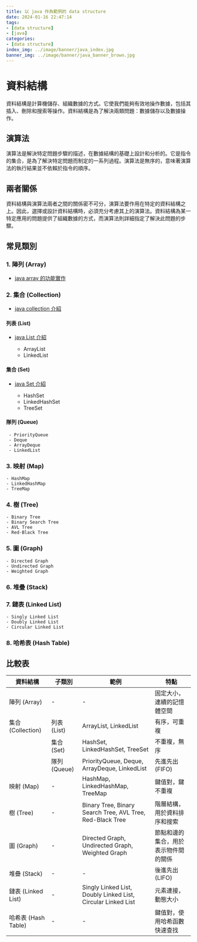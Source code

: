 ```yaml
---
title: 以 java 作為範例的 data structure 
date: 2024-01-16 22:47:14
tags:
- [data structure]
- [java]
categories:
- [data structure]
index_img: ../image/banner/java_index.jpg
banner_img: ../image/banner/java_banner_brown.jpg
---
```


# 資料結構

資料結構是計算機儲存、組織數據的方式。它使我們能夠有效地操作數據，包括其插入、刪除和搜索等操作。資料結構是為了解決兩類問題：數據儲存以及數據操作。

## 演算法

演算法是解決特定問題步驟的描述，在數據結構的基礎上設計和分析的。它是指令的集合，是為了解決特定問題而制定的一系列過程。演算法是無序的，意味著演算法的執行結果並不依賴於指令的順序。

## 兩者關係

資料結構與演算法兩者之間的關係密不可分，演算法要作用在特定的資料結構之上。因此，選擇或設計資料結構時，必須充分考慮其上的演算法。資料結構為某一特定應用的問題提供了組織數據的方式，而演算法則詳細指定了解決此問題的步驟。

## 常見類別

### 1. 陣列 (Array)
- [java array 的功能實作](../../../../2024/01/17/java-array)

### 2. 集合 (Collection)
- [java collection 介紹](../../../../2024/01/26/java-collection)

#### 列表 (List)

- [java List 介紹](../../../../2024/01/27/java-list)


     - ArrayList
     - LinkedList


#### 集合 (Set)

- [java Set 介紹](../../../../2024/01/30/java-set)

     - HashSet
     - LinkedHashSet
     - TreeSet

#### 隊列 (Queue)

     - PriorityQueue
     - Deque
     - ArrayDeque
     - LinkedList

### 3. 映射 (Map)

    - HashMap
    - LinkedHashMap
    - TreeMap

### 4. 樹 (Tree)

    - Binary Tree
    - Binary Search Tree
    - AVL Tree
    - Red-Black Tree

### 5. 圖 (Graph)

    - Directed Graph
    - Undirected Graph
    - Weighted Graph

### 6. 堆疊 (Stack)

### 7. 鏈表 (Linked List)

    - Singly Linked List
    - Doubly Linked List
    - Circular Linked List

### 8. 哈希表 (Hash Table)

## 比較表

| 資料結構 | 子類別 | 範例 | 特點 |
| --- | --- | --- | --- |
| 陣列 (Array) | - | - | 固定大小，連續的記憶體空間 |
| 集合 (Collection) | 列表 (List) | ArrayList, LinkedList | 有序，可重複 |
|  | 集合 (Set) | HashSet, LinkedHashSet, TreeSet | 不重複，無序 |
|  | 隊列 (Queue) | PriorityQueue, Deque, ArrayDeque, LinkedList | 先進先出 (FIFO) |
| 映射 (Map) | - | HashMap, LinkedHashMap, TreeMap | 鍵值對，鍵不重複 |
| 樹 (Tree) | - | Binary Tree, Binary Search Tree, AVL Tree, Red-Black Tree | 階層結構，用於資料排序和搜索 |
| 圖 (Graph) | - | Directed Graph, Undirected Graph, Weighted Graph | 節點和邊的集合，用於表示物件間的關係 |
| 堆疊 (Stack) | - | - | 後進先出 (LIFO) |
| 鏈表 (Linked List) | - | Singly Linked List, Doubly Linked List, Circular Linked List | 元素連接，動態大小 |
| 哈希表 (Hash Table) | - | - | 鍵值對，使用哈希函數快速查找 |